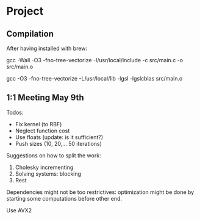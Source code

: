 # Project

## Compilation ##
After having installed with brew:

gcc -Wall -O3 -fno-tree-vectorize -I/usr/local/include -c src/main.c -o src/main.o

gcc -O3 -fno-tree-vectorize -L/usr/local/lib -lgsl -lgslcblas src/main.o


## 1:1 Meeting May 9th ##
Todos:

- Fix kernel (to RBF)
- Neglect function cost
- Use floats (update: is it sufficient?)
- Push sizes (10, 20,... 50 iterations)

Suggestions on how to split the work:
1. Cholesky incrementing
2. Solving systems: blocking
3. Rest

Dependencies might not be too restrictives: optimization might be done by starting some computations before other end.

Use AVX2
